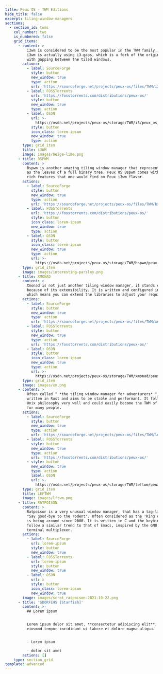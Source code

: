 ```yaml
---
title: Peux OS - TWM Editions
hide_title: false
excerpt: tiling-window-managers
sections:
  - section_id: twms
    col_number: two
    is_numbered: false
    grid_items:
      - content: >
          i3wm is considered to be the most popular in the TWM family. Peux OS
          i3wm is actually using i3-gaps, which is a fork of the original i3wm
          with gapping between the tiled windows.
        actions:
          - label: SourceForge
            style: button
            new_window: true
            type: action
            url: 'https://sourceforge.net/projects/peux-os/files/TWM/i3wm/'
          - label: FOSSTorrents
            url: 'https://fosstorrents.com/distributions/peux-os/'
            style: button
            new_window: true
            type: action
          - label: OSDN
            url: >-
              https://osdn.net/projects/peux-os/storage/TWM/i3/peux_os_i3wm-stable_21.05-x86_64.iso
            style: button
            icon_class: lorem-ipsum
            new_window: true
            type: action
        type: grid_item
        title: i3WM
        image: images/beige-lime.png
      - title: BSPWM
        content: >
          Bspwm is another amazing tiling window manager that represents windows
          as the leaves of a full binary tree. Peux OS Bspwm comes with similar
          rich features that one would find on Peux i3wm flavor.
        actions:
          - label: SourceForge
            style: button
            new_window: true
            type: action
            url: 'https://sourceforge.net/projects/peux-os/files/TWM/bspwm/'
          - label: FOSSTorrents
            url: 'https://fosstorrents.com/distributions/peux-os/'
            style: button
            icon_class: lorem-ipsum
            new_window: true
            type: action
          - label: OSDN
            style: button
            icon_class: lorem-ipsum
            new_window: true
            type: action
            url: >-
              https://osdn.net/projects/peux-os/storage/TWM/bspwm/peux_os_bspwm-stable_21.05-x86_64.iso
        type: grid_item
        image: images/interesting-parsley.png
      - title: XMONAD
        content: >
          Xmonad is not just another tiling window manager, it stands out
          because of its extensibility. It is written and configured in Haskell
          which means you can extend the libraries to adjust your requirements. 
        actions:
          - label: SourceForge
            style: button
            new_window: true
            type: action
            url: 'https://sourceforge.net/projects/peux-os/files/TWM/xmonad/'
          - label: FOSSTorrents
            style: button
            new_window: true
            type: action
            url: 'https://fosstorrents.com/distributions/peux-os/'
          - label: OSDN
            style: button
            icon_class: lorem-ipsum
            new_window: true
            type: action
            url: >-
              https://osdn.net/projects/peux-os/storage/TWM/xmonad/peux_os_xmonad-stable_21.05-x86_64.iso
        type: grid_item
        image: images/xm.png
      - content: >
          Often called " *the tiling window manager for adventurers* ", is
          written in Rust and aims to be stable and performant. It follows the
          Unix philosophy very well and could easily become the TWM of choice
          for many people.
        actions:
          - label: SourceForge
            style: button
            new_window: true
            type: action
            url: 'https://sourceforge.net/projects/peux-os/files/TWM/leftwm/'
          - label: FOSSTorrents
            style: button
            new_window: true
            type: action
            url: 'https://fosstorrents.com/distributions/peux-os/'
          - style: button
            new_window: true
            type: action
            label: OSDN
            url: >-
              https://osdn.net/projects/peux-os/storage/TWM/leftwm/peux_os_leftwm-stable_21.05-x86_64.iso
        type: grid_item
        title: LEFTWM
        image: images/lftwm.png
      - title: RATPOISON
        content: >
          Ratpoison is a very unusual window manager, that has a tag-line of
          "Say good-bye to the rodent". Often considered as the 'King of WMs',
          is being around since 2000. It is written in C and the keybindings
          follow a similar trend to that of Emacs, inspired by the GNU Screen
          terminal multiplexer. 
        actions:
          - label: SourceForge
            url: lorem-ipsum
            style: button
            new_window: true
          - label: FOSSTorrents
            url: lorem-ipsum
            style: button
            new_window: true
          - label: OSDN
            url: x
            style: button
            icon_class: lorem-ipsum
            new_window: true
        image: images/scrot_ratpoison-2021-10-22.png
      - title: 'SDORFEHS [Starfish]'
        content: >-
          ## Lorem ipsum


          Lorem ipsum dolor sit amet, **consectetur adipiscing elit**, sed do
          eiusmod tempor incididunt ut labore et dolore magna aliqua.


          - Lorem ipsum

          - dolor sit amet
        actions: []
    type: section_grid
template: advanced
---
```

